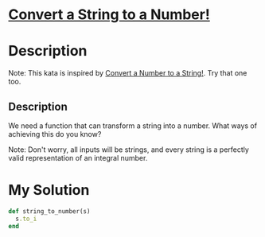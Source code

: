 # [Convert a String to a Number!](https://www.codewars.com/kata/544675c6f971f7399a000e79)

# Description
Note: This kata is inspired 
by [Convert a Number to a String!](http://www.codewars.com/kata/convert-a-number-to-a-string/). Try that one too.

## Description
We need a function that can transform a string into a number. What ways of achieving this do you know?

Note: Don't worry, all inputs will be strings, and every string is a perfectly valid representation of an integral number.

# My Solution
```ruby
def string_to_number(s)
  s.to_i
end
```
